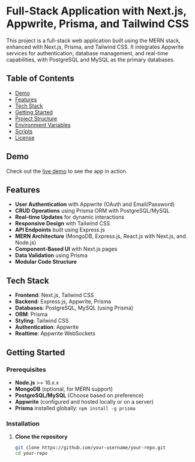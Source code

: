# Full-Stack Application with Next.js, Appwrite, Prisma, and Tailwind CSS

This project is a full-stack web application built using the MERN stack, enhanced with Next.js, Prisma, and Tailwind CSS. It integrates Appwrite services for authentication, database management, and real-time capabilities, with PostgreSQL and MySQL as the primary databases.

## Table of Contents

- [Demo](#demo)
- [Features](#features)
- [Tech Stack](#tech-stack)
- [Getting Started](#getting-started)
- [Project Structure](#project-structure)
- [Environment Variables](#environment-variables)
- [Scripts](#scripts)
- [License](#license)

## Demo

Check out the [live demo](#) to see the app in action.

## Features

- **User Authentication** with Appwrite (OAuth and Email/Password)
- **CRUD Operations** using Prisma ORM with PostgreSQL/MySQL
- **Real-time Updates** for dynamic interactions
- **Responsive Design** with Tailwind CSS
- **API Endpoints** built using Express.js
- **MERN Architecture** (MongoDB, Express.js, React.js with Next.js, and Node.js)
- **Component-Based UI** with Next.js pages
- **Data Validation** using Prisma
- **Modular Code Structure**

## Tech Stack

- **Frontend**: Next.js, Tailwind CSS
- **Backend**: Express.js, Appwrite, Prisma
- **Databases**: PostgreSQL, MySQL (using Prisma)
- **ORM**: Prisma
- **Styling**: Tailwind CSS
- **Authentication**: Appwrite
- **Realtime**: Appwrite WebSockets

## Getting Started

### Prerequisites

- **Node.js** >= 16.x.x
- **MongoDB** (optional, for MERN support)
- **PostgreSQL/MySQL** (Choose based on preference)
- **Appwrite** (configured and hosted locally or on a server)
- **Prisma** installed globally: `npm install -g prisma`

### Installation

1. **Clone the repository**

   ```bash
   git clone https://github.com/your-username/your-repo.git
   cd your-repo

